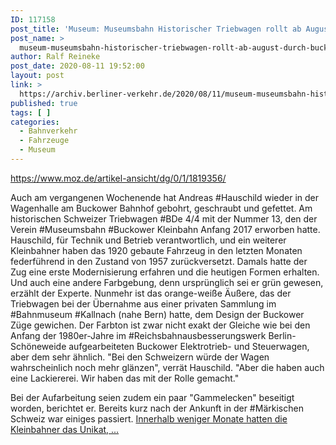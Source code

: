 ```yaml
---
ID: 117158
post_title: 'Museum: Museumsbahn Historischer Triebwagen rollt ab August durch Buckow, aus MOZ'
post_name: >
  museum-museumsbahn-historischer-triebwagen-rollt-ab-august-durch-buckow-aus-moz
author: Ralf Reineke
post_date: 2020-08-11 19:52:00
layout: post
link: >
  https://archiv.berliner-verkehr.de/2020/08/11/museum-museumsbahn-historischer-triebwagen-rollt-ab-august-durch-buckow-aus-moz/
published: true
tags: [ ]
categories:
  - Bahnverkehr
  - Fahrzeuge
  - Museum
---
```

https://www.moz.de/artikel-ansicht/dg/0/1/1819356/

Auch am vergangenen Wochenende hat Andreas #Hauschild wieder in der Wagenhalle am Bu­ckower Bahnhof gebohrt, geschraubt und gefettet. Am historischen Schweizer Triebwagen #BDe 4/4 mit der Nummer 13, den der Verein #Museumsbahn #Buckower Kleinbahn Anfang 2017 erworben hatte. Hauschild, für Technik und Betrieb verantwortlich, und ein weiterer Kleinbahner haben das 1920 gebaute Fahrzeug in den letzten Monaten federführend in den Zustand von 1957 zurückversetzt. Damals hatte der Zug eine erste Modernisierung erfahren und die heutigen Formen erhalten. Und auch eine andere Farbgebung, denn ursprünglich sei er grün gewesen, erzählt der Experte.
Nunmehr ist das orange-weiße Äußere, das der Triebwagen bei der Übernahme aus einer privaten Sammlung im #Bahnmuseum #Kallnach (nahe Bern) hatte, dem Design der Buckower Züge gewichen. Der Farbton ist zwar nicht exakt der Gleiche wie bei den Anfang der 1980er-Jahre im #Reichsbahnausbesserungswerk Berlin-Schöneweide aufgearbeiteten Buckower Elektrotrieb- und Steuerwagen, aber dem sehr ähnlich. "Bei den Schweizern würde der Wagen wahrscheinlich noch mehr glänzen", verrät Hauschild. "Aber die haben auch eine Lackiererei. Wir haben das mit der Rolle gemacht."

Bei der Aufarbeitung seien zudem ein paar "Gammelecken" beseitigt worden, berichtet er. Bereits kurz nach der Ankunft in der #Märkischen Schweiz war einiges passiert. <a href="https://www.moz.de/artikel-ansicht/dg/0/1/1819356/">Innerhalb weniger Monate hatten die Kleinbahner das Unikat, ...</a>